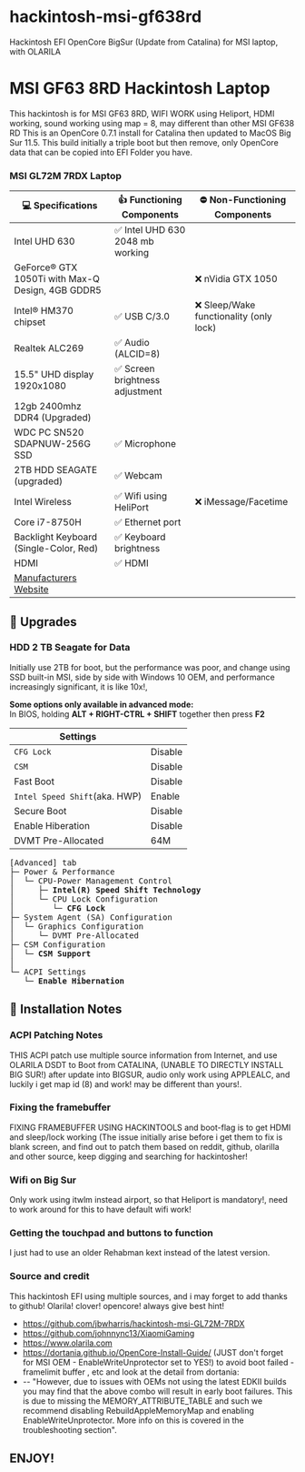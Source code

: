 # hackintosh-msi-gf638rd
Hackintosh EFI OpenCore BigSur (Update from Catalina) for MSI laptop, with OLARILA



#  MSI GF63 8RD Hackintosh Laptop
This hackintosh is for MSI GF63 8RD, WIFI WORK using Heliport, HDMI working, sound working using map = 8, may different than other MSI GF638 RD
This is an OpenCore 0.7.1 install for Catalina then updated to MacOS Big Sur 11.5. This build initially a triple boot but then remove, only OpenCore data that can be copied into EFI Folder you have.

### MSI GL72M 7RDX Laptop 
| :computer: Specifications | :thumbsup: Functioning Components | :no_entry: Non-Functioning Components |
|--|--|--|
| Intel UHD 630 | :white_check_mark: Intel UHD 630 2048 mb working |  |
| GeForce® GTX 1050Ti with Max-Q Design, 4GB GDDR5 |  | :x: nVidia GTX 1050 |
| Intel® HM370 chipset | :white_check_mark: USB C/3.0 | :x: Sleep/Wake functionality (only lock) |
| Realtek ALC269 | :white_check_mark: Audio (ALCID=8) | |
| 15.5" UHD display 1920x1080 | :white_check_mark: Screen brightness adjustment  | |  
| 12gb 2400mhz DDR4 (Upgraded) |  | |
| WDC PC SN520 SDAPNUW-256G SSD | :white_check_mark: Microphone | |
| 2TB HDD SEAGATE (upgraded) | :white_check_mark: Webcam | |
| Intel Wireless   | :white_check_mark: Wifi using HeliPort | :x: iMessage/Facetime |
| Core i7-8750H | :white_check_mark: Ethernet port | |
| Backlight Keyboard (Single-Color, Red) | :white_check_mark: Keyboard brightness | |
| HDMI | :white_check_mark: HDMI |  |
|[Manufacturers Website](https://www.msi.com/Laptop/GF63-8RD/Specification) | | |


## :muscle: Upgrades

### HDD 2 TB Seagate for Data
Initially use 2TB for boot, but the performance was poor, and change using SSD built-in MSI, side by side with Windows 10 OEM, and performance increasingly significant, it is like 10x!, 

**Some options only available in advanced mode:**\
In BIOS, holding **ALT + RIGHT-CTRL + SHIFT** together then press **F2**

| Settings |  |
|--|--|
| `CFG Lock` | Disable |
| `CSM` | Disable |
| Fast Boot | Disable |
| `Intel Speed Shift`(aka. HWP) | Enable |
| Secure Boot | Disable |
| Enable Hiberation | Disable |
| DVMT Pre-Allocated | 64M |

<pre>
[Advanced] tab
├─ Power & Performance
│  └─ CPU-Power Management Control
│     ├─ <b>Intel(R) Speed Shift Technology</b>
│     └─ CPU Lock Configuration
│        └─ <b>CFG Lock</b>
├─ System Agent (SA) Configuration
│  └─ Graphics Configuration
│     └─ DVMT Pre-Allocated
├─ CSM Configuration
│  └─ <b>CSM Support</b>
│   
└─ ACPI Settings
   └─ <b>Enable Hibernation</b>
</pre>

## :notebook_with_decorative_cover: Installation Notes

### ACPI Patching Notes
THIS ACPI patch use multiple source information from Internet, and use OLARILA DSDT to Boot from CATALINA, (UNABLE TO DIRECTLY INSTALL BIG SUR!) after update into BIGSUR, audio only work using APPLEALC, and luckily i get map id (8) and work! may be different than yours!.

### Fixing the framebuffer
FIXING FRAMEBUFFER USING HACKINTOOLS and boot-flag is to get HDMI and sleep/lock working (The issue initially arise before i get them to fix is blank screen, and find out to patch them based on reddit, github, olarilla and other source, keep digging and searching for hackintosher!

### Wifi on Big Sur
Only work using itwlm instead airport, so that Heliport is mandatory!, need to work around for this to have default wifi work!

### Getting the touchpad and buttons to function
I just had to use an older Rehabman kext instead of the latest version. 

### Source and credit
This hackintosh EFI using multiple sources, and i may forget to add thanks to github! Olarila! clover! opencore! always give best hint!
- https://github.com/jbwharris/hackintosh-msi-GL72M-7RDX
- https://github.com/johnnync13/XiaomiGaming
- https://www.olarila.com
- https://dortania.github.io/OpenCore-Install-Guide/ (JUST don't forget for MSI OEM - EnableWriteUnprotector set to YES!) to avoid boot failed - framelimit buffer , etc and look at the detail from dortania:
-  -- "However, due to issues with OEMs not using the latest EDKII builds you may find that the above combo will result in early boot failures. This is due to missing the MEMORY_ATTRIBUTE_TABLE and such we recommend disabling RebuildAppleMemoryMap and enabling EnableWriteUnprotector. More info on this is covered in the troubleshooting section". 

## ENJOY!


